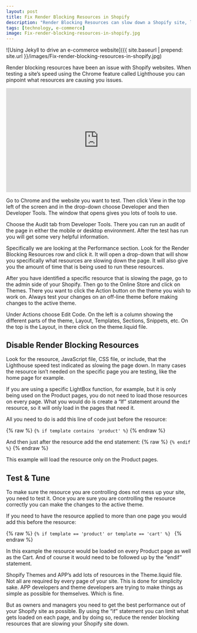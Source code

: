 ```yaml
---
layout: post
title: Fix Render Blocking Resources in Shopify
description: "Render Blocking Resources can slow down a Shopify site, learn how to find what resources is slowing the site down and how to keep it from doing that."
tags: [technology, e-commerce]
image: Fix-render-blocking-resources-in-shopify.jpg
---
```


![Using Jekyll to drive an e-commerce website]({{  site.baseurl | prepend: site.url }}/images/Fix-render-blocking-resources-in-shopify.jpg)

Render blocking resources have been an issue with Shopify websites. When testing a site’s speed using the Chrome feature called Lighthouse you can pinpoint what resources are causing you issues.<!--more-->

<div>
<style>.embed-container { position: relative; padding-bottom: 56.25%; height: 0; overflow: hidden; max-width: 100%; } .embed-container iframe, .embed-container object, .embed-container embed { position: absolute; top: 0; left: 0; width: 100%; height: 100%; }</style><div class='embed-container'><iframe src='https://www.youtube.com/embed//uNperuWO8s4' frameborder='0' allowfullscreen></iframe></div>
</div>

Go to Chrome and the website you want to test. Then click View in the top left of the screen and in the drop-down choose Developer and then Developer Tools. The window that opens gives you lots of tools to use.

Choose the Audit tab from Developer Tools. There you can run an audit of the page in either the mobile or desktop environment. After the test has run you will get some very helpful information.

Specifically we are looking at the Performance section. Look for the Render Blocking Resources row and click it. It will open a drop-down that will show you specifically what resources are slowing down the page. It will also give you the amount of time that is being used to run these resources.

After you have identified a specific resource that is slowing the page, go to the admin side of your Shopify. Then go to the Online Store and click on Themes. There you want to click the Action button on the theme you wish to work on. Always test your changes on an off-line theme before making changes to the active theme.

Under Actions choose Edit Code. On the left is a column showing the different parts of the theme, Layout, Templates, Sections, Snippets, etc. On the top is the Layout, in there click on the theme.liquid file.

## Disable Render Blocking Resources

Look for the resource, JavaScript file, CSS file, or include, that the Lighthouse speed test indicated as slowing the page down. In many cases the resource isn’t needed on the specific page you are testing, like the home page for example.

If you are using a specific LightBox function, for example, but it is only being used on the Product pages, you do not need to load those resources on every page. What you would do is create a “If” statement around the resource, so it will only load in the pages that need it.

All you need to do is add this line of code just before the resource:

{% raw %}
`{% if template contains 'product' %}`
{% endraw %}

And then just after the resource add the end statement:
{% raw %}
` {% endif %} `
{% endraw %}

This example will load the resource only on the Product pages.

## Test & Tune

To make sure the resource you are controlling does not mess up your site, you need to test it. Once you are sure you are controlling the resource correctly you can make the changes to the active theme.

If you need to have the resource applied to more than one page you would add this before the resource:

{% raw %}
` {% if template == 'product' or template == 'cart' %}  `
{% endraw %}

In this example the resource would be loaded on every Product page as well as the Cart. And of course it would need to be followed up by the “endif” statement.

Shopify Themes and APP’s add lots of resources in the Theme.liquid file. Not all are required by every page of your site. This is done for simplicity sake. APP developers and theme developers are trying to make things as simple as possible for themselves. Which is fine.

But as owners and managers you need to get the best performance out of your Shopify site as possible. By using the “if” statement you can limit what gets loaded on each page, and by doing so, reduce the render blocking resources that are slowing your Shopify site down.
